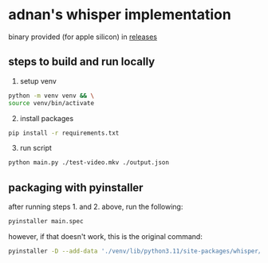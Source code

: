 # adnan's whisper implementation

binary provided (for apple silicon) in [releases](https://github.com/bttf/whispering/releases)

## steps to build and run locally

1. setup venv

```bash
python -m venv venv && \
source venv/bin/activate
```

2. install packages

```bash
pip install -r requirements.txt
```

3. run script

```bash
python main.py ./test-video.mkv ./output.json
```

## packaging with pyinstaller

after running steps 1. and 2. above, run the following:

```bash
pyinstaller main.spec
```

however, if that doesn't work, this is the original command:

```bash
pyinstaller -D --add-data './venv/lib/python3.11/site-packages/whisper/assets:whisper/assets' main.py
```
